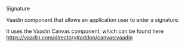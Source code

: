 Signature

Vaadin component that allows an application user to enter a signature.

It uses the Vaadin Canvas component, which can be found here
https://vaadin.com/directory#addon/canvas:vaadin
